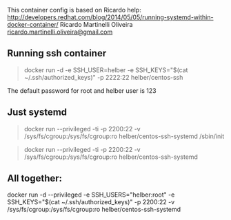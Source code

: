 
This container config is based on Ricardo help:
http://developers.redhat.com/blog/2014/05/05/running-systemd-within-docker-container/
Ricardo Martinelli Oliveira
ricardo.martinelli.oliveira@gmail.com


Running ssh container
---------------------

> docker run -d -e SSH_USER=helber -e SSH_KEYS="$(cat ~/.ssh/authorized_keys)" -p 2222:22 helber/centos-ssh

The default password for root and helber user is 123

Just systemd
------------
> docker run --privileged -ti -p 2200:22 -v /sys/fs/cgroup:/sys/fs/cgroup:ro helber/centos-ssh-systemd /sbin/init

> docker run --privileged -ti -p 2200:22 -v /sys/fs/cgroup:/sys/fs/cgroup:ro helber/centos-ssh-systemd


All together:
-------------

docker run -d --privileged -e SSH_USERS="helber:root" -e SSH_KEYS="$(cat ~/.ssh/authorized_keys)" -p 2200:22 -v /sys/fs/cgroup:/sys/fs/cgroup:ro helber/centos-ssh-systemd
